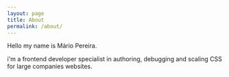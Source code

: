 ```yaml
---
layout: page
title: About
permalink: /about/
---
```


Hello my name is Mário Pereira.

i'm a frontend developer specialist in authoring, debugging and scaling CSS for large companies websites.
